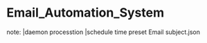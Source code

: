 # Email_Automation_System
note:
    |daemon processtion
    |schedule time
    preset Email subject.json
    